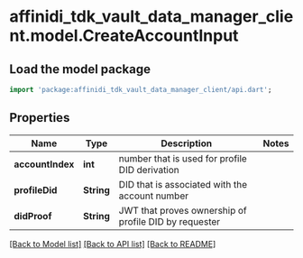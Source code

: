# affinidi_tdk_vault_data_manager_client.model.CreateAccountInput

## Load the model package

```dart
import 'package:affinidi_tdk_vault_data_manager_client/api.dart';
```

## Properties

| Name             | Type       | Description                                           | Notes |
| ---------------- | ---------- | ----------------------------------------------------- | ----- |
| **accountIndex** | **int**    | number that is used for profile DID derivation        |
| **profileDid**   | **String** | DID that is associated with the account number        |
| **didProof**     | **String** | JWT that proves ownership of profile DID by requester |

[[Back to Model list]](../README.md#documentation-for-models) [[Back to API list]](../README.md#documentation-for-api-endpoints) [[Back to README]](../README.md)
